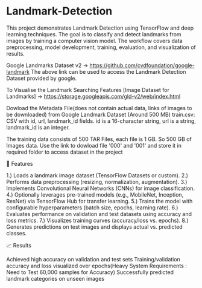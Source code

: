 # Landmark-Detection
This project demonstrates Landmark Detection using TensorFlow and deep learning techniques. The goal is to classify and detect landmarks from images by training a computer vision model. The workflow covers data preprocessing, model development, training, evaluation, and visualization of results.

Google Landmarks Dataset v2 -> https://github.com/cvdfoundation/google-landmark
The above link can be used to access the Landmark Detection Dataset provided by google.

To Visualise the Landmark Searching Features [Image Dataset for Landmarks] -> https://storage.googleapis.com/gld-v2/web/index.html

Dowload the Metadata File(does not contain actual data, links of images to be downloaded) from Google Landmark Dataset (Around 500 MB)
train.csv: CSV with id, url, landmark_id fields. 
          id is a 16-character string, 
          url is a string, 
          landmark_id is an integer.

The training data consists of 500 TAR Files, each file is 1 GB. So 500 GB of Images data.
Use the link to dowload file '000' and '001' and store it in required folder to access dataset in the project

🚀 Features

1.) Loads a landmark image dataset (TensorFlow Datasets or custom).
2.) Performs data preprocessing (resizing, normalization, augmentation).
3.) Implements Convolutional Neural Networks (CNNs) for image classification.
4.) Optionally leverages pre-trained models (e.g., MobileNet, Inception, ResNet) via TensorFlow Hub for transfer learning.
5.) Trains the model with configurable hyperparameters (batch size, epochs, learning rate).
6.) Evaluates performance on validation and test datasets using accuracy and loss metrics.
7.) Visualizes training curves (accuracy/loss vs. epochs).
8.) Generates predictions on test images and displays actual vs. predicted classes.

📈 Results

Achieved high accuracy on validation and test sets
Training/validation accuracy and loss visualized over epochs(Heavy System Requirements : Need to Test 60,000 samples for Accuracy)
Successfully predicted landmark categories on unseen images
